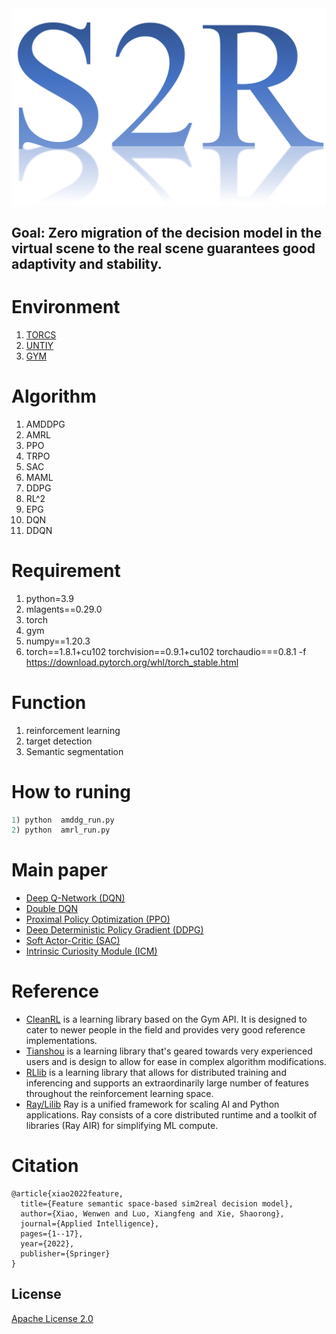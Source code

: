 <img src="./algorithm/s2rlog/log.png" align="middle" width="2000"/>

## **Goal: Zero migration of the decision model in the virtual scene to the real scene guarantees good adaptivity and stability.**

# Environment
1)   [TORCS](https://github.com/ugo-nama-kun/gym_torcs)
2)   [UNTIY](https://github.com/Unity-Technologies/ml-agents)
3)   [GYM](https://github.com/openai/gym)


# Algorithm
1) AMDDPG
2) AMRL
3) PPO
4) TRPO
5) SAC
6) MAML
7) DDPG
8) RL^2
9) EPG
10) DQN
11) DDQN



# Requirement
1) python=3.9
2) mlagents==0.29.0
3) torch 
4) gym 
5) numpy==1.20.3
6) torch==1.8.1+cu102 torchvision==0.9.1+cu102 torchaudio===0.8.1 -f https://download.pytorch.org/whl/torch_stable.html

# Function
1) reinforcement learning 
2) target detection
3) Semantic segmentation



# How to runing
```python
1) python  amddg_run.py 
2) python  amrl_run.py

```
# Main paper
* [Deep Q-Network (DQN)](https://storage.googleapis.com/deepmind-media/dqn/DQNNaturePaper.pdf)
* [Double DQN](https://arxiv.org/pdf/1509.06461.pdf)
* [Proximal Policy Optimization (PPO)](https://arxiv.org/pdf/1707.06347.pdf)
* [Deep Deterministic Policy Gradient (DDPG)](https://arxiv.org/pdf/1509.02971.pdf)
* [Soft Actor-Critic (SAC)](https://arxiv.org/pdf/1812.05905.pdf)
* [Intrinsic Curiosity Module (ICM)](https://arxiv.org/pdf/1705.05363.pdf)


# Reference
* [CleanRL](https://github.com/vwxyzjn/cleanrl) is a learning library based on the Gym API. It is designed to cater to newer people in the field and provides very good reference implementations.
* [Tianshou](https://github.com/thu-ml/tianshou) is a learning library that's geared towards very experienced users and is design to allow for ease in complex algorithm modifications.
* [RLlib](https://docs.ray.io/en/latest/rllib/index.html) is a learning library that allows for distributed training and inferencing and supports an extraordinarily large number of features throughout the reinforcement learning space.
* [Ray/Lilib](https://github.com/ray-project/ray/tree/master/rllib/) Ray is a unified framework for scaling AI and Python applications. Ray consists of a core distributed runtime and a toolkit of libraries (Ray AIR) for simplifying ML compute.

# Citation

```
@article{xiao2022feature,
  title={Feature semantic space-based sim2real decision model},
  author={Xiao, Wenwen and Luo, Xiangfeng and Xie, Shaorong},
  journal={Applied Intelligence},
  pages={1--17},
  year={2022},
  publisher={Springer}
}
```

## License
[Apache License 2.0](LICENSE.md)


